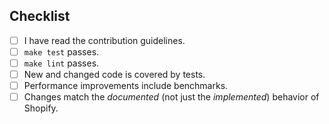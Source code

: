 ## Checklist

- [ ] I have read the contribution guidelines.
- [ ] `make test` passes.
- [ ] `make lint` passes.
- [ ] New and changed code is covered by tests.
- [ ] Performance improvements include benchmarks.
- [ ] Changes match the *documented* (not just the *implemented*) behavior of Shopify.
